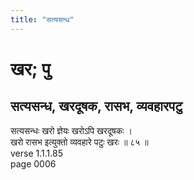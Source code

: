 ```yaml
---
title: "सत्यसन्ध"
---
```


# खर; पु
## सत्यसन्ध, खरदूषक, रासभ, व्यवहारपटु
सत्यसन्धः खरो ज्ञेयः खरोऽपि खरदूषकः ।<br />खरो रासभ इत्युक्तो व्यवहारे पटुः खरः ॥ ८५ ॥<br />verse 1.1.1.85<br />page 0006

